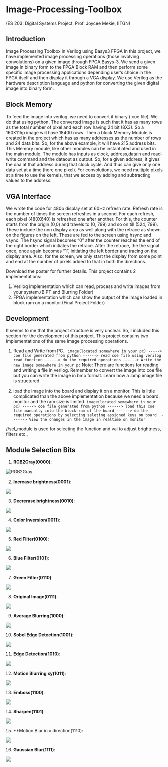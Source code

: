# Image-Processing-Toolbox
(ES 203: Digital Systems Project, Prof. Joycee Mekie, IITGN)

## Introduction
Image Processing Toolbox in Verilog using Basys3 FPGA
In this project, we have implemented image processing operations
(those involving convolutions) on a given image through FPGA
Basys-3. We send a given image in binary form to the FPGA Block
RAM and then perform some specific image processing applications
depending user’s choice in the FPGA itself and then display it through
a VGA display. We use Verilog as the hardware description language
and python for converting the given digital image into binary form.

## Block Memory
To feed the image into verilog, we need to convert it binary (.coe file).
We do that using python. The converted image is such that it has as
many rows as the total number of pixel and each row having 24 bit
(8X3). So a 160X115p image will have 18400 rows.
Then a block Memory Module is created in the project which has as
many addresses as the number of rows and 24 data bits. So, for the
above example, it will have 215 address bits.
This Memory module, like other modules can be instantiated and used
in the main module. The module has inputs as clock, address,datain
and read-write command and the dataout as output. So, for a given
address, it gives the daa at that address during that clock cycle. And
thus can give only one data set at a time (here one pixel).
For convolutions, we need multiple pixels at a time to use the
kernels, that we access by adding and subtracting values to the
address.



## VGA Interface
We wrote the code for 480p
display set at 60Hz refresh rate.
Refresh rate is the number of
times the screen refreshes in a
second. For each refresh, each
pixel (480X640) is refreshed one
after another. For this, the
counter starts from the origin
(0,0) and travels to (0, 799) and so
on till (524, 799). These include
the non display area as well along
with the retrace as shown on the
figures on the left. These are fed
to the screen using hsync and
vsync.
The hsync signal becomes “0”
after the counter reaches the end
of the right border which initiates
the retrace. After the retrace, the
the signal once, once again
becomes “1”, initiating the left
border and tracing on the display
area.
Also, for the screen, we only start
the display from some point and
end at the number of pixels added
to that in both the directions.

Download the poster for further details. This project contains 2 implementations:
1. Verilog implementation which can read, process and write images from your system.(BIPT and Blurring Folder)
2. FPGA implementation which can show the output of the image loaded in block ram on a monitor.(Final Project Folder)


## Development

It seems to me that the project structure is very unclear. So, I included this section for the development of this project.
This project contains two implementations of the same image processing operations.
1. Read and Write from PC.
``` image(located somewhere in your pc) -----> coe file generated from python ------> read coe file using verilog read function ------> do the required operations ------> Write the new image somewhere in your pc```
Note: There are functions for reading and writing a file in verilog. Remember to convert the image into coe file but you can write the image in bmp format. Learn how a .bmp image file is structured.

2. load the image into the board and display it on a monitor.
This is little complicated than the above implementation because we need a board, monitor and the ram size is limited.
```image(located somewhere in your pc) -----> coe file generated from python ------> load this coe file manually into the block-ram of the board ------> do the required operations by selecting seleting assigned keys on board  ------> View the changes in the image in realtime on monitor```


//sel_module is used for selecting the function and val to adjust brightness, filters etc.,
## Module Selection Bits

1. **RGB2Gray(0000)**: 

![RGB2Gray](https://github.com/Gowtham1729/Image-Processing-Toolbox/blob/master/images/1.RGB2Gray.bmp).

2. **Increase brightness(0001)**:

![](https://github.com/Gowtham1729/Image-Processing-Toolbox/blob/master/images/2.I_brightness.bmp)


3. **Decrerase brightness(0010)**:

![](https://github.com/Gowtham1729/Image-Processing-Toolbox/blob/master/images/3.D_brightness.bmp)

4. **Color Inversion(0011)**:

![](https://github.com/Gowtham1729/Image-Processing-Toolbox/blob/master/images/4.Invert.bmp)

5. **Red Filter(0100)**:

![](https://github.com/Gowtham1729/Image-Processing-Toolbox/blob/master/images/5.Red_filter.bmp)

6. **Blue Filter(0101)**:

![](https://github.com/Gowtham1729/Image-Processing-Toolbox/blob/master/images/6.Green_filter.bmp)

7. **Green Filter(0110)**:

![](https://github.com/Gowtham1729/Image-Processing-Toolbox/blob/master/images/7.Blue_filter.bmp)

8. **Original Image(0111)**:

![](https://github.com/Gowtham1729/Image-Processing-Toolbox/blob/master/images/8.Original.bmp)

9. **Average Blurring(1000)**:

![](https://github.com/Gowtham1729/Image-Processing-Toolbox/blob/master/images/blur.bmp)

10. **Sobel Edge Detection(1001)**:

![](https://github.com/Gowtham1729/Image-Processing-Toolbox/blob/master/images/sobel_edge.bmp)

11. **Edge Detection(1010)**:

![](https://github.com/Gowtham1729/Image-Processing-Toolbox/blob/master/images/outline.bmp)

12. **Motion Blurring	xy(1011)**:

![](https://github.com/Gowtham1729/Image-Processing-Toolbox/blob/master/images/motion_blur.bmp)

13. **Emboss(1100)**:

![](https://github.com/Gowtham1729/Image-Processing-Toolbox/blob/master/images/embos.bmp)

14. **Sharpen(1101)**:

![](https://github.com/Gowtham1729/Image-Processing-Toolbox/blob/master/images/sharpen.bmp)

15. **Motion Blur in x direction(1110):

![](https://github.com/Gowtham1729/Image-Processing-Toolbox/blob/master/images/motion_blur.bmp)

16. **Gaussian Blur(1111)**:

![](https://github.com/Gowtham1729/Image-Processing-Toolbox/blob/master/images/blur.bmp)

